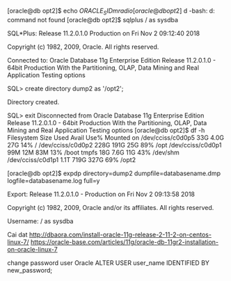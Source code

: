 [oracle@db opt2]$ echo $ORACLE_SID
mradio
[oracle@db opt2]$ d
-bash: d: command not found
[oracle@db opt2]$ sqlplus  / as sysdba

SQL*Plus: Release 11.2.0.1.0 Production on Fri Nov 2 09:12:40 2018

Copyright (c) 1982, 2009, Oracle.  All rights reserved.


Connected to:
Oracle Database 11g Enterprise Edition Release 11.2.0.1.0 - 64bit Production
With the Partitioning, OLAP, Data Mining and Real Application Testing options

SQL> create directory dump2 as '/opt2';

Directory created.

SQL> exit
Disconnected from Oracle Database 11g Enterprise Edition Release 11.2.0.1.0 - 64bit Production
With the Partitioning, OLAP, Data Mining and Real Application Testing options
[oracle@db opt2]$ df -h
Filesystem            Size  Used Avail Use% Mounted on
/dev/cciss/c0d0p5      33G  4.0G   27G  14% /
/dev/cciss/c0d0p2     228G  191G   25G  89% /opt
/dev/cciss/c0d0p1      99M   12M   83M  13% /boot
tmpfs                  18G  7.6G   11G  43% /dev/shm
/dev/cciss/c0d1p1     1.1T  719G  327G  69% /opt2

[oracle@db opt2]$ expdp directory=dump2 dumpfile=databasename.dmp logfile=databasename.log full=y

Export: Release 11.2.0.1.0 - Production on Fri Nov 2 09:13:58 2018

Copyright (c) 1982, 2009, Oracle and/or its affiliates.  All rights reserved.

Username: / as sysdba

Cai   dat 
http://dbaora.com/install-oracle-11g-release-2-11-2-on-centos-linux-7/
https://oracle-base.com/articles/11g/oracle-db-11gr2-installation-on-oracle-linux-7

change password user Oracle
ALTER USER user_name IDENTIFIED BY new_password;